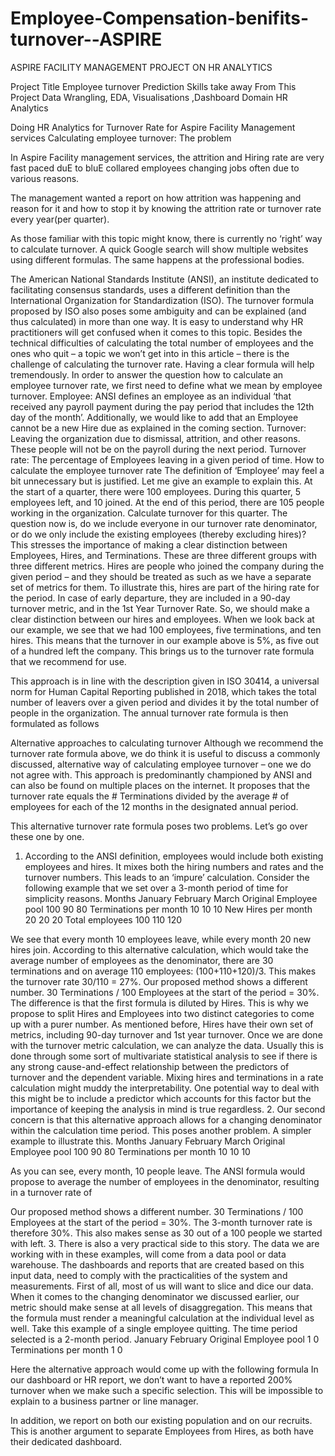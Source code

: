 # Employee-Compensation-benifits-turnover--ASPIRE

ASPIRE FACILITY MANAGEMENT PROJECT ON HR ANALYTICS

Project Title	 Employee turnover Prediction
Skills take away From This Project	Data Wrangling, EDA, Visualisations ,Dashboard
Domain	HR Analytics

Doing HR Analytics for Turnover Rate for Aspire Facility Management services
Calculating employee turnover: The problem

In Aspire Facility management services, the attrition and Hiring rate are very fast paced duE to bluE collared employees changing jobs often due to various reasons.

The management wanted a report on how attrition was happening and reason for it and how to stop it by knowing the attrition rate or turnover rate every year(per quarter).

As those familiar with this topic might know, there is currently no ‘right’ way to calculate turnover. A quick Google search will show multiple websites using different formulas. The same happens at the professional bodies.

The American National Standards Institute (ANSI), an institute dedicated to facilitating consensus standards, uses a different definition than the International Organization for Standardization (ISO). The turnover formula proposed by ISO also poses some ambiguity and can be explained (and thus calculated) in more than one way.
It is easy to understand why HR practitioners will get confused when it comes to this topic. Besides the technical difficulties of calculating the total number of employees and the ones who quit – a topic we won’t get into in this article – there is the challenge of calculating the turnover rate. Having a clear formula will help tremendously.
In order to answer the question how to calculate an employee turnover rate, we first need to define what we mean by employee turnover.
Employee: ANSI defines an employee as an individual ‘that received any payroll payment during the pay period that includes the 12th day of the month’. Additionally, we would like to add that an Employee cannot be a new Hire due as explained in the coming section.
Turnover: Leaving the organization due to dismissal, attrition, and other reasons. These people will not be on the payroll during the next period.
Turnover rate: The percentage of Employees leaving in a given period of time.
How to calculate the employee turnover rate
The definition of ‘Employee’ may feel a bit unnecessary but is justified. Let me give an example to explain this.
At the start of a quarter, there were 100 employees. During this quarter, 5 employees left, and 10 joined. At the end of this period, there are 105 people working in the organization. Calculate turnover for this quarter.
The question now is, do we include everyone in our turnover rate denominator, or do we only include the existing employees (thereby excluding hires)?
This stresses the importance of making a clear distinction between Employees, Hires, and Terminations. These are three different groups with three different metrics. Hires are people who joined the company during the given period – and they should be treated as such as we have a separate set of metrics for them.
To illustrate this, hires are part of the hiring rate for the period. In case of early departure, they are included in a 90-day turnover metric, and in the 1st Year Turnover Rate. So, we should make a clear distinction between our hires and employees.
When we look back at our example, we see that we had 100 employees, five terminations, and ten hires. This means that the turnover in our example above is 5%, as five out of a hundred left the company.
This brings us to the turnover rate formula that we recommend for use.
 
This approach is in line with the description given in ISO 30414, a universal norm for Human Capital Reporting published in 2018, which takes the total number of leavers over a given period and divides it by the total number of people in the organization.
The annual turnover rate formula is then formulated as follows
 
Alternative approaches to calculating turnover
Although we recommend the turnover rate formula above, we do think it is useful to discuss a commonly discussed, alternative way of calculating employee turnover – one we do not agree with.
This approach is predominantly championed by ANSI and can also be found on multiple places on the internet. It proposes that the turnover rate equals the # Terminations divided by the average # of employees for each of the 12 months in the designated annual period.
 
This alternative turnover rate formula poses two problems. Let’s go over these one by one.
1. According to the ANSI definition, employees would include both existing employees and hires. It mixes both the hiring numbers and rates and the turnover numbers. This leads to an ‘impure’ calculation. Consider the following example that we set over a 3-month period of time for simplicity reasons.
 Months	January	February	March
Original Employee pool	100	90	80
Terminations per month	10	10	10
New Hires per month	20	20	20
Total employees	100	110	120

We see that every month 10 employees leave, while every month 20 new hires join. According to this alternative calculation, which would take the average number of employees as the denominator, there are 30 terminations and on average 110 employees: (100+110+120)/3. This makes the turnover rate 30/110 = 27%.
Our proposed method shows a different number. 30 Terminations / 100 Employees at the start of the period = 30%.
The difference is that the first formula is diluted by Hires. This is why we propose to split Hires and Employees into two distinct categories to come up with a purer number. As mentioned before, Hires have their own set of metrics, including 90-day turnover and 1st year turnover.
Once we are done with the turnover metric calculation, we can analyze the data. Usually this is done through some sort of multivariate statistical analysis to see if there is any strong cause-and-effect relationship between the predictors of turnover and the dependent variable.
Mixing hires and terminations in a rate calculation might muddy the interpretability. One potential way to deal with this might be to include a predictor which accounts for this factor but the importance of keeping the analysis in mind is true regardless.
2. Our second concern is that this alternative approach allows for a changing denominator within the calculation time period. This poses another problem. A simpler example to illustrate this.
 Months	January	February	March
Original Employee pool	100	90	80
Terminations per month	10	10	10

As you can see, every month, 10 people leave. The ANSI formula would propose to average the number of employees in the denominator, resulting in a turnover rate of
 
Our proposed method shows a different number. 30 Terminations / 100 Employees at the start of the period = 30%. The 3-month turnover rate is therefore 30%. This also makes sense as 30 out of a 100 people we started with left.
3. There is also a very practical side to this story. The data we are working with in these examples, will come from a data pool or data warehouse. The dashboards and reports that are created based on this input data, need to comply with the practicalities of the system and measurements.
First of all, most of us will want to slice and dice our data. When it comes to the changing denominator we discussed earlier, our metric should make sense at all levels of disaggregation. This means that the formula must render a meaningful calculation at the individual level as well. Take this example of a single employee quitting. The time period selected is a 2-month period.
 	January	February
Original Employee pool	1	0
Terminations per month	1	0

Here the alternative approach would come up with the following formula
In our dashboard or HR report, we don’t want to have a reported 200% turnover when we make such a specific selection. This will be impossible to explain to a business partner or line manager.
 
In addition, we report on both our existing population and on our recruits. This is another argument to separate Employees from Hires, as both have their dedicated dashboard.

